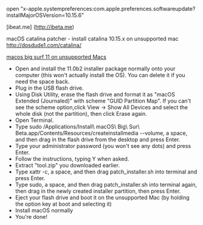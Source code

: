 open "x-apple.systempreferences:com.apple.preferences.softwareupdate?installMajorOSVersion=10.15.6"

[ibeat.me] (http://ibeta.me)

macOS catalina patcher - install catalina 10.15.x on unsupported mac
http://dosdude1.com/catalina/

[macos big surf 11 on unsupported Macs](https://parrotgeek.com/bigsur/)

- Open and install the 11.0b2 installer package normally onto your computer (this won't actually install the OS). You can delete it if you need the space back.
- Plug in the USB flash drive.
- Using Disk Utility, erase the flash drive and format it as "macOS Extended (Journaled)" with scheme "GUID Partition Map". If you can't see the scheme option,click View -> Show All Devices and select the whole disk (not the partition), then click Erase again.
- Open Terminal.
- Type sudo /Applications/Install\ macOS\ Big\ Sur\ Beta.app/Contents/Resources/createinstallmedia --volume, a space, and then drag in the flash drive from the desktop and press Enter.
- Type your administrator password (you won't see any dots) and press Enter.
- Follow the instructions, typing Y when asked.
- Extract "tool.zip" you downloaded earlier.
- Type xattr -c, a space, and then drag patch_installer.sh into terminal and press Enter.
- Type sudo, a space, and then drag patch_installer.sh into terminal again, then drag in the newly created installer partition, then press Enter.
- Eject your flash drive and boot it on the unsupported Mac (by holding the option key at boot and selecting it)
- Install macOS normally
- You're done!
